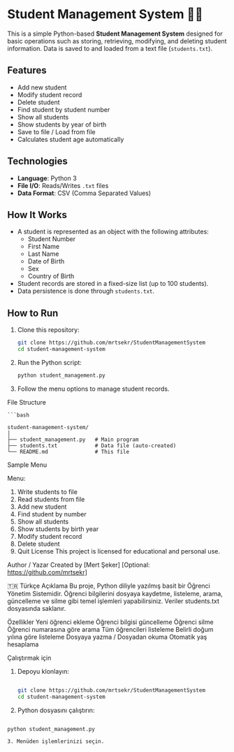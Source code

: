 # Student Management System 🧑‍🎓

This is a simple Python-based **Student Management System** designed for basic operations such as storing, retrieving, modifying, and deleting student information. Data is saved to and loaded from a text file (`students.txt`).

## Features

 - Add new student 
 - Modify student record 
 - Delete student 
 - Find student by student number 
 - Show all students 
 - Show students by year of birth 
 - Save to file / Load from file 
 - Calculates student age automatically

## Technologies

- **Language**: Python 3
- **File I/O**: Reads/Writes `.txt` files
- **Data Format**: CSV (Comma Separated Values)

## How It Works

- A student is represented as an object with the following attributes:
  - Student Number
  - First Name
  - Last Name
  - Date of Birth
  - Sex
  - Country of Birth
- Student records are stored in a fixed-size list (up to 100 students).
- Data persistence is done through `students.txt`.

## How to Run

1. Clone this repository:

   ```bash
   git clone https://github.com/mrtsekr/StudentManagementSystem
   cd student-management-system
2. Run the Python script:

	```bash
	python student_management.py
3. Follow the menu options to manage student records.

File Structure

	```bash
	
	student-management-system/
	│
	├── student_management.py   # Main program
	├── students.txt            # Data file (auto-created)
	└── README.md               # This file
Sample Menu

Menu:
1. Write students to file
2. Read students from file
3. Add new student
4. Find student by number
5. Show all students
6. Show students by birth year
7. Modify student record
8. Delete student
9. Quit
License
This project is licensed for educational and personal use.

Author / Yazar
Created by [Mert Şeker]
[Optional: https://github.com/mrtsekr]

🇹🇷 Türkçe Açıklama
Bu proje, Python diliyle yazılmış basit bir Öğrenci Yönetim Sistemidir. Öğrenci bilgilerini dosyaya kaydetme, listeleme, arama, güncelleme ve silme gibi temel işlemleri yapabilirsiniz. Veriler students.txt dosyasında saklanır.

Özellikler
Yeni öğrenci ekleme
Öğrenci bilgisi güncelleme
Öğrenci silme
Öğrenci numarasına göre arama
Tüm öğrencileri listeleme
Belirli doğum yılına göre listeleme
Dosyaya yazma / Dosyadan okuma
Otomatik yaş hesaplama

Çalıştırmak için
1. Depoyu klonlayın:

	```bash

	git clone https://github.com/mrtsekr/StudentManagementSystem
	cd student-management-system

2. Python dosyasını çalıştırın:

```bash

python student_management.py

3. Menüden işlemlerinizi seçin.

